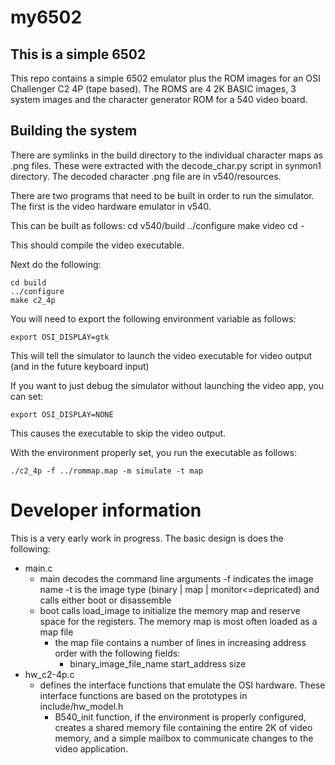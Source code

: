 # my6502 #
## This is a simple 6502 ##
This repo contains a simple 6502 emulator plus the ROM images for an OSI Challenger C2 4P (tape based).
The ROMS are 4 2K BASIC images, 3 system images and the character generator ROM for a 540 video board.

## Building the system ##
There are symlinks in the build directory to the individual character maps as .png files. These were extracted
with the decode_char.py script in synmon1 directory. The decoded character .png file are in v540/resources.

There are two programs that need to be built in order to run the simulator. The first is the video hardware emulator
in v540.

This can be built as follows:
    cd v540/build
    ../configure
    make video
    cd -

This should compile the video executable.

Next do the following:
    
    cd build
    ../configure
    make c2_4p

You will need to export the following environment variable as follows:
    
    export OSI_DISPLAY=gtk

This will tell the simulator to launch the video executable for video output (and in the future keyboard input)

If you want to just debug the simulator without launching the video app, you can set:
    
    export OSI_DISPLAY=NONE

This causes the executable to skip the video output.

With the environment properly set, you run the executable as follows:
    
    ./c2_4p -f ../rommap.map -m simulate -t map

# Developer information #

This is a very early work in progress. The basic design is does the following:
- main.c
    * main decodes the command line arguments -f indicates the image name -t is the image type (binary | map | monitor<=depricated) and calls either boot or disassemble
    * boot calls load_image to initialize the memory map and reserve space for the registers. The memory map is most often loaded as a map file
        * the map file contains a number of lines in increasing address order with the following fields:
            * binary_image_file_name start_address size
- hw_c2-4p.c
    * defines the interface functions that emulate the OSI hardware. These interface functions are based on the prototypes in include/hw_model.h
        * B540_init function, if the environment is properly configured, creates a shared memory file containing the entire 2K of video memory, and  a simple mailbox to communicate changes to the video application.




